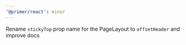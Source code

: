 ```yaml
---
'@primer/react': minor
---
```


Rename `stickyTop` prop name for the PageLayout to `offsetHeader` and improve docs
